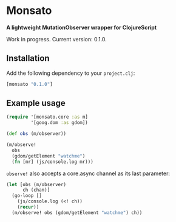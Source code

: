 # Monsato

**A lightweight MutationObserver wrapper for ClojureScript**

Work in progress. Current version: 0.1.0.

## Installation

Add the following dependency to your `project.clj`:

```clojure
[monsato "0.1.0"]
```

## Example usage

```clojure
(require '[monsato.core :as m]
         '[goog.dom :as gdom])

(def obs (m/observer))

(m/observe!
  obs
  (gdom/getElement "watchme")
  (fn [mr] (js/console.log mr)))
  ```
`observe!` also accepts a core.async channel as its last parameter:

```clojure
(let [obs (m/observer)
      ch (chan)]
  (go-loop []
    (js/console.log (<! ch))
    (recur))
  (m/observe! obs (gdom/getElement "watchme") ch))
```

